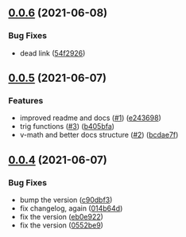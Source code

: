 ## [0.0.6](https://github.com/visualia/visualia/compare/v0.0.5...v0.0.6) (2021-06-08)

### Bug Fixes

- dead link ([54f2926](https://github.com/visualia/visualia/commit/54f2926d0d22f949c0a0fb3cf281b6894117ba01))

## [0.0.5](https://github.com/visualia/visualia/compare/v0.0.4...v0.0.5) (2021-06-07)

### Features

- improved readme and docs ([#1](https://github.com/visualia/visualia/issues/1)) ([e243698](https://github.com/visualia/visualia/commit/e24369816f886423d2f8fbeec54b2390f28df2b6))
- trig functions ([#3](https://github.com/visualia/visualia/issues/3)) ([b405bfa](https://github.com/visualia/visualia/commit/b405bfa64ec158b069ae6bbdb5831571b4deb092))
- v-math and better docs structure ([#2](https://github.com/visualia/visualia/issues/2)) ([bcdae7f](https://github.com/visualia/visualia/commit/bcdae7fbbbde702c8597a2c2b63907740c7d7303))

## [0.0.4](https://github.com/visualia/visualia/compare/v0.0.3...v0.0.4) (2021-06-07)

### Bug Fixes

- bump the version ([c90dbf3](https://github.com/visualia/visualia/commit/c90dbf3533d42d40f45147deef96f0544b71516b))
- fix changelog, again ([014b64d](https://github.com/visualia/visualia/commit/014b64ddeb92ee3b81f6acd93be9fdbac38a5d31))
- fix the version ([eb0e922](https://github.com/visualia/visualia/commit/eb0e922f390f58c5ee3e68514148a32842b7e130))
- fix the version ([0552be9](https://github.com/visualia/visualia/commit/0552be9d41751ad3f134e7d5a9f276b1ed7d176c))
